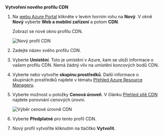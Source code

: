 **Vytvoření nového profilu CDN**

1. Na [webu Azure Portal](https://portal.azure.com) klikněte v levém horním rohu na **Nový**.  V okně **Nový** vyberte **Web a mobilní zařízení** a potom **CDN**.
   
    Zobrazí se nové okno profilu CDN.
   
    ![Nový profil CDN](./media/cdn-create-profile/new-cdn-profile-include.png)
2. Zadejte název svého profilu CDN.
3. Vyberte **Umístění**.  Toto je umístění v Azure, kam se uloží informace o vašem profilu CDN.  Nemá žádný vliv na umístění koncových bodů CDN.
4. Vyberte nebo vytvořte **skupinu prostředků**.  Další informace o skupinách prostředků najdete v tématu [Přehled Azure Resource Manageru](../articles/azure-resource-manager/resource-group-overview.md#resource-groups).
5. Vyberte možnost u položky **Cenová úroveň**.  V článku [Přehled sítě CDN](../articles/cdn/cdn-overview.md#azure-cdn-features) najdete porovnání cenových úrovní.
   
    ![Výběr cenové úrovně CDN](./media/cdn-create-profile/cdn-choose-sku-include.png)
6. Vyberte **Předplatné** pro tento profil CDN.
7. Nový profil vytvoříte kliknutím na tlačítko **Vytvořit**. 

